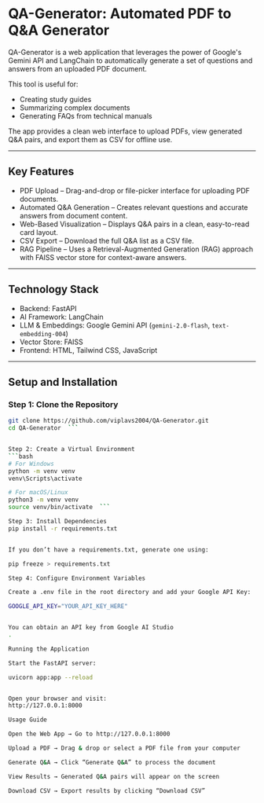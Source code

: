 # QA-Generator: Automated PDF to Q&A Generator

QA-Generator is a web application that leverages the power of Google's Gemini API and LangChain to automatically generate a set of questions and answers from an uploaded PDF document.

This tool is useful for:
- Creating study guides  
- Summarizing complex documents  
- Generating FAQs from technical manuals  

The app provides a clean web interface to upload PDFs, view generated Q&A pairs, and export them as CSV for offline use.  

---

## Key Features
- PDF Upload – Drag-and-drop or file-picker interface for uploading PDF documents.  
- Automated Q&A Generation – Creates relevant questions and accurate answers from document content.  
- Web-Based Visualization – Displays Q&A pairs in a clean, easy-to-read card layout.  
- CSV Export – Download the full Q&A list as a CSV file.  
- RAG Pipeline – Uses a Retrieval-Augmented Generation (RAG) approach with FAISS vector store for context-aware answers.  

---

## Technology Stack
- Backend: FastAPI  
- AI Framework: LangChain  
- LLM & Embeddings: Google Gemini API (`gemini-2.0-flash`, `text-embedding-004`)  
- Vector Store: FAISS  
- Frontend: HTML, Tailwind CSS, JavaScript  

---

## Setup and Installation

### Step 1: Clone the Repository
```bash
git clone https://github.com/viplavs2004/QA-Generator.git
cd QA-Generator  ```


Step 2: Create a Virtual Environment
```bash
# For Windows
python -m venv venv
venv\Scripts\activate

# For macOS/Linux
python3 -m venv venv
source venv/bin/activate  ```

Step 3: Install Dependencies
pip install -r requirements.txt


If you don’t have a requirements.txt, generate one using:

pip freeze > requirements.txt

Step 4: Configure Environment Variables

Create a .env file in the root directory and add your Google API Key:

GOOGLE_API_KEY="YOUR_API_KEY_HERE"


You can obtain an API key from Google AI Studio
.

Running the Application

Start the FastAPI server:

uvicorn app:app --reload


Open your browser and visit:
http://127.0.0.1:8000

Usage Guide

Open the Web App → Go to http://127.0.0.1:8000

Upload a PDF → Drag & drop or select a PDF file from your computer

Generate Q&A → Click “Generate Q&A” to process the document

View Results → Generated Q&A pairs will appear on the screen

Download CSV → Export results by clicking “Download CSV”
